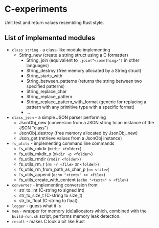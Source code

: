 # C-experiments
Unit test and return values resembling Rust style.

## List of implemented modules
* `class_string` - a class-like module implementing
	* String_new              (create a string struct using a C formatter)
        * String_join             (equivalient to `.join("<something>")` in other languages)
    	* String_destroy          (free memory allocated by a String struct)
        * String_starts_with
    	* String_between_patterns (returns the string between two specified patterns)
    	* String_replace_char
    	* String_replace_pattern
    	* String_replace_pattern_with_format (generic for replacing a pattern with any primitive type with a specific format)
    	* ...
* `class_json` - a simple JSON parser performing
	* JsonObj_new        (conversion from a JSON string to an instance of the JSON "class")
	* JsonObj_destroy    (free memory allocated by JsonObj_new)
	* Json_get           (retrieve values from a JsonObj instance)
* `fs_utils` - implementing command line commands
	* fs_utils_mkdir                  (`mkdir <folder>`)
	* fs_utils_mkdir_p                (`mkdir -p <folder>`)
	* fs_utils_rmdir                  (`rmdir <folder>`)
	* fs_utils_rm_r                   (`rm -r <file>` or `<folder>`)
	* fs_utils_rm_from_path_as_char_p (`rm <file>`)
	* fs_utils_append                 (`echo "<text>" >> <file>`)
	* fs_utils_create_with_content    (`echo "<text>" > <file>`)
* `converter` - implementing conversion from
	* str_to_int        (C-string to signed int)
	* str_to_size_t     (C-string to size_t)
	* str_to_float      (C-string to float)
* `logger` - guess what it is
* `mem` - wrapper for memory (de)allocators which, combined with the `build-run.sh` script, performs memory leak detection.
* `result` - makes C look a bit like Rust
